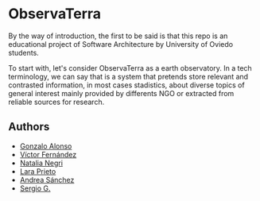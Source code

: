 ObservaTerra
=============

By the way of introduction, the first to be said is that this repo is an educational project of Software Architecture by University of Oviedo students.

To start with, let's consider ObservaTerra as a earth observatory. In a tech terminology, we can say that is a system that pretends store relevant and contrasted information, in most cases stadistics, about diverse topics of general interest mainly provided by differents NGO or extracted from reliable sources for research.


## Authors

* [Gonzalo Alonso](https://github.com/gonzalo-alonso-github)
* [Víctor Fernández](https://github.com/fernanvic1)
* [Natalia Negri](https://github.com/NataliaNegri)
* [Lara Prieto](https://github.com/Larapriar)
* [Andrea Sánchez](https://github.com/AndreaSanchezF)
* [Sergio G.](https://github.com/tehAnswer)


